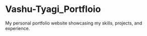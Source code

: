 # Vashu-Tyagi_Portfloio
My personal portfolio website showcasing my skills, projects, and experience.
